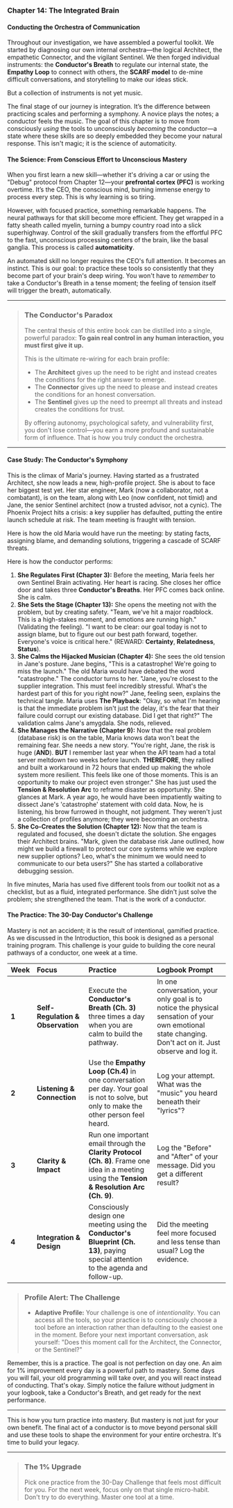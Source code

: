 ### **Chapter 14: The Integrated Brain**
#### Conducting the Orchestra of Communication

Throughout our investigation, we have assembled a powerful toolkit. We started by diagnosing our own internal orchestra—the logical Architect, the empathetic Connector, and the vigilant Sentinel. We then forged individual instruments: the **Conductor's Breath** to regulate our internal state, the **Empathy Loop** to connect with others, the **SCARF model** to de-mine difficult conversations, and storytelling to make our ideas stick.

But a collection of instruments is not yet music.

The final stage of our journey is integration. It’s the difference between practicing scales and performing a symphony. A novice plays the notes; a conductor feels the music. The goal of this chapter is to move from consciously *using* the tools to unconsciously *becoming* the conductor—a state where these skills are so deeply embedded they become your natural response. This isn't magic; it is the science of automaticity.

#### **The Science: From Conscious Effort to Unconscious Mastery**

When you first learn a new skill—whether it's driving a car or using the "Debug" protocol from Chapter 12—your **prefrontal cortex (PFC)** is working overtime. It’s the CEO, the conscious mind, burning immense energy to process every step. This is why learning is so tiring.

However, with focused practice, something remarkable happens. The neural pathways for that skill become more efficient. They get wrapped in a fatty sheath called myelin, turning a bumpy country road into a slick superhighway. Control of the skill gradually transfers from the effortful PFC to the fast, unconscious processing centers of the brain, like the basal ganglia. This process is called **automaticity**.

An automated skill no longer requires the CEO's full attention. It becomes an instinct. This is our goal: to practice these tools so consistently that they become part of your brain's deep wiring. You won't have to *remember* to take a Conductor's Breath in a tense moment; the feeling of tension itself will trigger the breath, automatically.

---
> ### **The Conductor's Paradox**
>
> The central thesis of this entire book can be distilled into a single, powerful paradox: **To gain real control in any human interaction, you must first give it up.**
>
> This is the ultimate re-wiring for each brain profile:
> *   The **Architect** gives up the need to be right and instead creates the conditions for the right answer to emerge.
> *   The **Connector** gives up the need to please and instead creates the conditions for an honest conversation.
> *   The **Sentinel** gives up the need to preempt all threats and instead creates the conditions for trust.
>
> By offering autonomy, psychological safety, and vulnerability first, you don't lose control—you earn a more profound and sustainable form of influence. That is how you truly conduct the orchestra.
---

#### **Case Study: The Conductor's Symphony**

This is the climax of Maria's journey. Having started as a frustrated Architect, she now leads a new, high-profile project. She is about to face her biggest test yet. Her star engineer, Mark (now a collaborator, not a combatant), is on the team, along with Leo (now confident, not timid) and Jane, the senior Sentinel architect (now a trusted advisor, not a cynic). The Phoenix Project hits a crisis: a key supplier has defaulted, putting the entire launch schedule at risk. The team meeting is fraught with tension.

Here is how the old Maria would have run the meeting: by stating facts, assigning blame, and demanding solutions, triggering a cascade of SCARF threats.

Here is how the conductor performs:

1.  **She Regulates First (Chapter 3):** Before the meeting, Maria feels her own Sentinel Brain activating. Her heart is racing. She closes her office door and takes three **Conductor's Breaths**. Her PFC comes back online. She is calm.
2.  **She Sets the Stage (Chapter 13):** She opens the meeting not with the problem, but by creating safety. "Team, we've hit a major roadblock. This is a high-stakes moment, and emotions are running high." (Validating the feeling). "I want to be clear: our goal today is not to assign blame, but to figure out our best path forward, together. Everyone's voice is critical here." (REWARD: **Certainty**, **Relatedness**, **Status**).
3.  **She Calms the Hijacked Musician (Chapter 4):** She sees the old tension in Jane's posture. Jane begins, "This is a catastrophe! We're going to miss the launch." The old Maria would have debated the word "catastrophe." The conductor turns to her. "Jane, you're closest to the supplier integration. This must feel incredibly stressful. What's the hardest part of this for you right now?" Jane, feeling seen, explains the technical tangle. Maria uses **The Playback**: "Okay, so what I'm hearing is that the immediate problem isn't just the delay, it's the fear that their failure could corrupt our existing database. Did I get that right?" The validation calms Jane's amygdala. She nods, relieved.
4.  **She Manages the Narrative (Chapter 9):** Now that the real problem (database risk) is on the table, Maria knows data won't beat the remaining fear. She needs a new story. "You're right, Jane, the risk is huge (**AND**). **BUT** I remember last year when the API team had a total server meltdown two weeks before launch. **THEREFORE**, they rallied and built a workaround in 72 hours that ended up making the whole system more resilient. This feels like one of those moments. This is an opportunity to make our project even stronger." She has just used the **Tension & Resolution Arc** to reframe disaster as opportunity. She glances at Mark. A year ago, he would have been impatiently waiting to dissect Jane's 'catastrophe' statement with cold data. Now, he is listening, his brow furrowed in thought, not judgment. They weren't just a collection of profiles anymore; they were becoming an orchestra.
5.  **She Co-Creates the Solution (Chapter 12):** Now that the team is regulated and focused, she doesn't dictate the solution. She engages their Architect brains. "Mark, given the database risk Jane outlined, how might we build a firewall to protect our core systems while we explore new supplier options? Leo, what's the minimum we would need to communicate to our beta users?" She has started a collaborative debugging session.

In five minutes, Maria has used five different tools from our toolkit not as a checklist, but as a fluid, integrated performance. She didn't just solve the problem; she strengthened the team. That is the work of a conductor.

#### **The Practice: The 30-Day Conductor's Challenge**

Mastery is not an accident; it is the result of intentional, gamified practice. As we discussed in the Introduction, this book is designed as a personal training program. This challenge is your guide to building the core neural pathways of a conductor, one week at a time.

| Week | Focus | Practice | Logbook Prompt |
| :--- | :--- | :--- | :--- |
| **1** | **Self-Regulation & Observation** | Execute the **Conductor's Breath (Ch. 3)** three times a day when you are calm to build the pathway. | In one conversation, your only goal is to notice the physical sensation of your own emotional state changing. Don't act on it. Just observe and log it. |
| **2** | **Listening & Connection** | Use the **Empathy Loop (Ch.4)** in one conversation per day. Your goal is not to solve, but only to make the other person feel heard. | Log your attempt. What was the "music" you heard beneath their "lyrics"? |
| **3** | **Clarity & Impact** | Run one important email through the **Clarity Protocol (Ch. 8)**. Frame one idea in a meeting using the **Tension & Resolution Arc (Ch. 9)**. | Log the "Before" and "After" of your message. Did you get a different result? |
| **4** | **Integration & Design** | Consciously design one meeting using the **Conductor's Blueprint (Ch. 13)**, paying special attention to the agenda and follow-up. | Did the meeting feel more focused and less tense than usual? Log the evidence. |

> ### **Profile Alert: The Challenge**
>
> *   **Adaptive Profile:** Your challenge is one of *intentionality*. You can access all the tools, so your practice is to consciously choose a tool before an interaction rather than defaulting to the easiest one in the moment. Before your next important conversation, ask yourself: "Does this moment call for the Architect, the Connector, or the Sentinel?"

Remember, this is a practice. The goal is not perfection on day one. An aim for 1% improvement every day is a powerful path to mastery. Some days you will fail, your old programming will take over, and you will react instead of conducting. That's okay. Simply notice the failure without judgment in your logbook, take a Conductor's Breath, and get ready for the next performance.

---

This is how you turn practice into mastery. But mastery is not just for your own benefit. The final act of a conductor is to move beyond personal skill and use these tools to shape the environment for your entire orchestra. It's time to build your legacy.

---
> ### **The 1% Upgrade**
>
> Pick one practice from the 30-Day Challenge that feels most difficult for you. For the next week, focus only on that single micro-habit. Don't try to do everything. Master one tool at a time.
